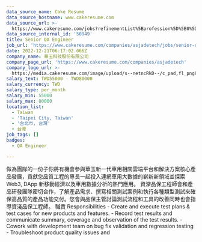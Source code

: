 ```yaml
---
data_source_name: Cake Resume
data_source_hostname: www.cakeresume.com
data_source_url: >-
  https://www.cakeresume.com/jobs?refinementList%5Bprofession%5D%5B0%5D=engineering_qa-engineer&refinementList%5Bsalary_type%5D=per_month&refinementList%5Bsalary_currency%5D=TWD&range%5Bsalary_range%5D%5Bmax%5D=600000
data_source_internal_id: '50949'
title: Senior QA Engineer
job_url: 'https://www.cakeresume.com/companies/asjadetech/jobs/senior-qa-engineer-febca0'
date: 2022-12-21T06:17:02.066Z
company_name: 華玉科技股份有限公司
company_page_url: 'https://www.cakeresume.com/companies/asjadetech'
company_logo_url: >-
  https://media.cakeresume.com/image/upload/s--netncRkD--/c_pad,fl_png8,h_200,w_200/v1639662151/fr3pbfmwsog7lzoj1kgp.png
salary_text: TWD55000 - TWD80000
salary_currency: TWD
salary_type: per_month
salary_min: 55000
salary_max: 80000
location_list:
  - Taiwan
  - 'Taipei City, Taiwan'
  - '台北市, 台灣'
  - 台灣
job_tags: []
badges:
  - QA Engineer

---
```


做為團隊的一份子你將有機會參與華玉新一代車用相關雲端平台和解決方案核心產品發展，貢獻您品質工程的專長一起投入連網車用大數據的嶄新新領域並探索Web3, DApp 新移動經濟以及車用數據分析的熱門應用。 資深品保工程師會和產品研發團隊密切合作，了解產品需求、撰寫相關測試案例和執行各種類型測試來確保高品質的產品功能交付。您會與品保主管討論測試流程和工具的改善同時也會指導資淺品保工程師。 職責 Responsibilities - Create and execute test plans & test cases for new products and features. - Record test results and communicate summary, coverage and observation of the test results. - Cowork with development team on bug fix validation and regression testing - Troubleshoot product quality issues and 